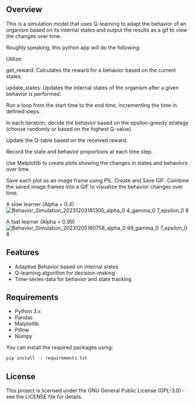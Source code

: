 ## Overview


This is a simulation model that uses Q-learning to adapt the behavior of an organism based on its internal states and output the results as a gif to view the changes over time.

Roughly speaking, this python app will do the following:

Utilize:

get_reward: Calculates the reward for a behavior based on the current states.

update_states: Updates the internal states of the organism after a given behavior is performed.

Run a loop from the start time to the end time, incrementing the time in defined steps.

In each iteration, decide the behavior based on the epsilon-greedy strategy (choose randomly or based on the highest Q-value).

Update the Q-table based on the received reward.

Record the state and behavior proportions at each time step.

Use Matplotlib to create plots showing the changes in states and behaviors over time.

Save each plot as an image frame using PIL. 
Create and Save GIF: Combine the saved image frames into a GIF to visualize the behavior changes over time.

A slow learner (Alpha = 0.4)
![Behavior_Simulation_20231203181305_alpha_0 4_gamma_0 7_epsilon_0 8](https://github.com/warrofua/Q-Learning-Behavior-Sim/assets/41028474/6300f9ff-5f08-41f4-8084-c9ba8d3ab4b7)

A fast learner (Alpha = 0.99)
![Behavior_Simulation_20231205180758_alpha_0 99_gamma_0 7_epsilon_0 8](https://github.com/warrofua/Q-Learning-Behavior-Sim/assets/41028474/8e78c598-030c-4823-9ba0-9c73cdabc2fe)


## Features

- Adaptive Behavior based on internal states
- Q-learning algorithm for decision-making
- Time-series data for behavior and state tracking

## Requirements

- Python 3.x
- Pandas
- Matplotlib
- Pillow
- Numpy

You can install the required packages using:

```bash
pip install -r requirements.txt
```

## License

This project is licensed under the GNU General Public License (GPL-3.0) - see the LICENSE file for details.

